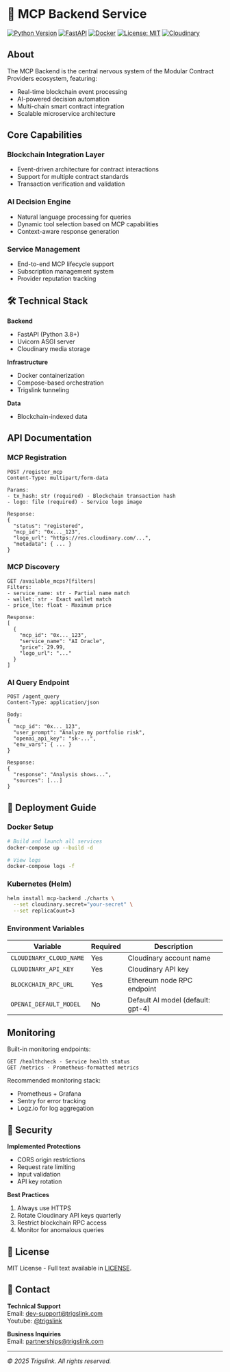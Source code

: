 # 🚀 MCP Backend Service 

[![Python Version](https://img.shields.io/badge/python-3.8%2B-blue)](https://www.python.org/)
[![FastAPI](https://img.shields.io/badge/FastAPI-005571?logo=fastapi)](https://fastapi.tiangolo.com/)
[![Docker](https://img.shields.io/badge/Docker-2496ED?logo=docker)](https://www.docker.com/)
[![License: MIT](https://img.shields.io/badge/License-MIT-yellow.svg)](https://opensource.org/licenses/MIT)
[![Cloudinary](https://img.shields.io/badge/Cloudinary-3448C5?logo=cloudinary)](https://cloudinary.com/)

## About

The MCP Backend is the central nervous system of the Modular Contract Providers ecosystem, featuring:

-  Real-time blockchain event processing
-  AI-powered decision automation
-  Multi-chain smart contract integration
-  Scalable microservice architecture

##  Core Capabilities

### Blockchain Integration Layer
- Event-driven architecture for contract interactions
- Support for multiple contract standards
- Transaction verification and validation

### AI Decision Engine
- Natural language processing for queries
- Dynamic tool selection based on MCP capabilities
- Context-aware response generation

### Service Management
- End-to-end MCP lifecycle support
- Subscription management system
- Provider reputation tracking

## 🛠️ Technical Stack

**Backend**
- FastAPI (Python 3.8+)
- Uvicorn ASGI server
- Cloudinary media storage

**Infrastructure**
- Docker containerization
- Compose-based orchestration
- Trigslink tunneling

**Data**
- Blockchain-indexed data

##  API Documentation

### MCP Registration
```http
POST /register_mcp
Content-Type: multipart/form-data

Params:
- tx_hash: str (required) - Blockchain transaction hash
- logo: file (required) - Service logo image

Response:
{
  "status": "registered",
  "mcp_id": "0x..._123",
  "logo_url": "https://res.cloudinary.com/...",
  "metadata": { ... }
}
```

### MCP Discovery
```http
GET /available_mcps?[filters]
Filters:
- service_name: str - Partial name match
- wallet: str - Exact wallet match
- price_lte: float - Maximum price

Response:
[
  {
    "mcp_id": "0x..._123",
    "service_name": "AI Oracle",
    "price": 29.99,
    "logo_url": "..."
  }
]
```

### AI Query Endpoint
```http
POST /agent_query
Content-Type: application/json

Body:
{
  "mcp_id": "0x..._123",
  "user_prompt": "Analyze my portfolio risk",
  "openai_api_key": "sk-...",
  "env_vars": { ... }
}

Response:
{
  "response": "Analysis shows...",
  "sources": [...]
}
```

## 🚀 Deployment Guide

### Docker Setup
```bash
# Build and launch all services
docker-compose up --build -d

# View logs
docker-compose logs -f
```

### Kubernetes (Helm)
```bash
helm install mcp-backend ./charts \
  --set cloudinary.secret="your-secret" \
  --set replicaCount=3
```

### Environment Variables
| Variable | Required | Description |
|----------|----------|-------------|
| `CLOUDINARY_CLOUD_NAME` | Yes | Cloudinary account name |
| `CLOUDINARY_API_KEY` | Yes | Cloudinary API key |
| `BLOCKCHAIN_RPC_URL` | Yes | Ethereum node RPC endpoint |
| `OPENAI_DEFAULT_MODEL` | No | Default AI model (default: gpt-4) |

## Monitoring

Built-in monitoring endpoints:
```http
GET /healthcheck - Service health status
GET /metrics - Prometheus-formatted metrics
```

Recommended monitoring stack:
- Prometheus + Grafana
- Sentry for error tracking
- Logz.io for log aggregation

## 🔐 Security

**Implemented Protections**
- CORS origin restrictions
- Request rate limiting
- Input validation
- API key rotation

**Best Practices**
1. Always use HTTPS
2. Rotate Cloudinary API keys quarterly
3. Restrict blockchain RPC access
4. Monitor for anomalous queries




## 📜 License

MIT License - Full text available in [LICENSE](LICENSE).

## 📧 Contact

**Technical Support**  
Email: dev-support@trigslink.com  
Youtube: [@trigslink](https://www.youtube.com/@trigslink)

**Business Inquiries**  
Email: partnerships@trigslink.com  


---

*© 2025 Trigslink. All rights reserved.*

